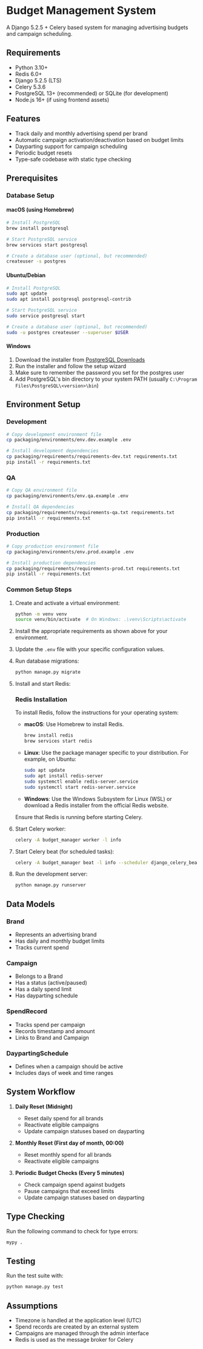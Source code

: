# Budget Management System

A Django 5.2.5 + Celery based system for managing advertising budgets and campaign scheduling.

## Requirements

- Python 3.10+
- Redis 6.0+
- Django 5.2.5 (LTS)
- Celery 5.3.6
- PostgreSQL 13+ (recommended) or SQLite (for development)
- Node.js 16+ (if using frontend assets)

## Features

- Track daily and monthly advertising spend per brand
- Automatic campaign activation/deactivation based on budget limits
- Dayparting support for campaign scheduling
- Periodic budget resets
- Type-safe codebase with static type checking

## Prerequisites

### Database Setup

#### macOS (using Homebrew)
```bash
# Install PostgreSQL
brew install postgresql

# Start PostgreSQL service
brew services start postgresql

# Create a database user (optional, but recommended)
createuser -s postgres
```

#### Ubuntu/Debian
```bash
# Install PostgreSQL
sudo apt update
sudo apt install postgresql postgresql-contrib

# Start PostgreSQL service
sudo service postgresql start

# Create a database user (optional, but recommended)
sudo -u postgres createuser --superuser $USER
```

#### Windows
1. Download the installer from [PostgreSQL Downloads](https://www.postgresql.org/download/windows/)
2. Run the installer and follow the setup wizard
3. Make sure to remember the password you set for the postgres user
4. Add PostgreSQL's bin directory to your system PATH (usually `C:\Program Files\PostgreSQL\<version>\bin`)

## Environment Setup

### Development
```bash
# Copy development environment file
cp packaging/environments/env.dev.example .env

# Install development dependencies
cp packaging/requirements/requirements-dev.txt requirements.txt
pip install -r requirements.txt

```

### QA
```bash
# Copy QA environment file
cp packaging/environments/env.qa.example .env

# Install QA dependencies
cp packaging/requirements/requirements-qa.txt requirements.txt
pip install -r requirements.txt
```

### Production
```bash
# Copy production environment file
cp packaging/environments/env.prod.example .env

# Install production dependencies
cp packaging/requirements/requirements-prod.txt requirements.txt
pip install -r requirements.txt
```

### Common Setup Steps

1. Create and activate a virtual environment:
   ```bash
   python -m venv venv
   source venv/bin/activate  # On Windows: .\venv\Scripts\activate
   ```

2. Install the appropriate requirements as shown above for your environment.

3. Update the `.env` file with your specific configuration values.

4. Run database migrations:
   ```bash
   python manage.py migrate
   ```

5. Install and start Redis:
   ### Redis Installation

   To install Redis, follow the instructions for your operating system:

   - **macOS**: Use Homebrew to install Redis.
     ```bash
     brew install redis
     brew services start redis
     ```

   - **Linux**: Use the package manager specific to your distribution. For example, on Ubuntu:
     ```bash
     sudo apt update
     sudo apt install redis-server
     sudo systemctl enable redis-server.service
     sudo systemctl start redis-server.service
     ```

   - **Windows**: Use the Windows Subsystem for Linux (WSL) or download a Redis installer from the official Redis website.

   Ensure that Redis is running before starting Celery.

6. Start Celery worker:
   ```bash
   celery -A budget_manager worker -l info
   ```

7. Start Celery beat (for scheduled tasks):
   ```bash
   celery -A budget_manager beat -l info --scheduler django_celery_beat.schedulers:DatabaseScheduler
   ```

8. Run the development server:
   ```bash
   python manage.py runserver
   ```

## Data Models

### Brand
- Represents an advertising brand
- Has daily and monthly budget limits
- Tracks current spend

### Campaign
- Belongs to a Brand
- Has a status (active/paused)
- Has a daily spend limit
- Has dayparting schedule

### SpendRecord
- Tracks spend per campaign
- Records timestamp and amount
- Links to Brand and Campaign

### DaypartingSchedule
- Defines when a campaign should be active
- Includes days of week and time ranges

## System Workflow

1. **Daily Reset (Midnight)**
   - Reset daily spend for all brands
   - Reactivate eligible campaigns
   - Update campaign statuses based on dayparting

2. **Monthly Reset (First day of month, 00:00)**
   - Reset monthly spend for all brands
   - Reactivate eligible campaigns

3. **Periodic Budget Checks (Every 5 minutes)**
   - Check campaign spend against budgets
   - Pause campaigns that exceed limits
   - Update campaign statuses based on dayparting

## Type Checking

Run the following command to check for type errors:
```bash
mypy .
```

## Testing

Run the test suite with:
```bash
python manage.py test
```

## Assumptions

- Timezone is handled at the application level (UTC)
- Spend records are created by an external system
- Campaigns are managed through the admin interface
- Redis is used as the message broker for Celery
